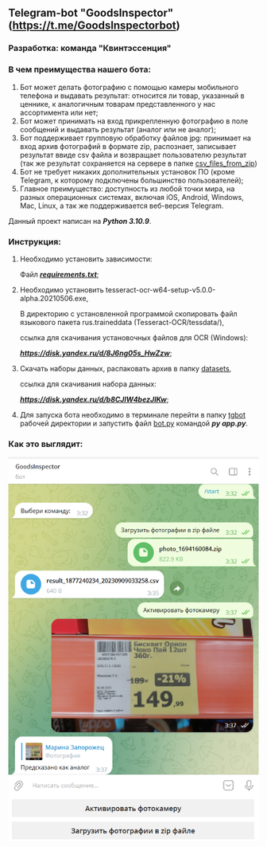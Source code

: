 ## Telegram-bot "GoodsInspector" (https://t.me/GoodsInspectorbot) 

### Разработка: команда "Квинтэссенция"

### В чем преимущества нашего бота:

1. Бот может делать фотографию с помощью камеры мобильного телефона и выдавать результат: относится ли товар, указанный в ценнике, к аналогичным товарам представленного у нас ассортимента или нет; 
2. Бот может принимать на вход прикрепленную фотографию в поле сообщений и выдавать результат (аналог или не аналог);
3. Бот поддерживает групповую обработку файлов jpg: принимает на вход архив фотографий в формате zip, распознает, записывает результат ввиде csv файла и возвращает пользователю результат (так же результат сохраняется на сервере в папке [csv_files_from_zip](tgbot%2Fcsv_files_from_zip))
4. Бот не требует никаких дополнительных установок ПО (кроме Telegram, к которому подключены большинство пользователей);
5. Главное преимущество: доступность из любой точки мира, на разных операционных системах, включая iOS, Android, Windows, Mac, Linux, а так же поддерживается веб-версия Telegram.


Данный проект написан на ***Python 3.10.9***.

### Инструкция:

1. Необходимо установить зависимости:

   Файл ***[requirements.txt](requirements.txt)***;

2. Необходимо установить tesseract-ocr-w64-setup-v5.0.0-alpha.20210506.exe,

   В директорию с установленной программой скопировать файл языкового пакета rus.traineddata (Tesseract-OCR/tessdata/),

    ссылка для скачивания установочных файлов для OCR (Windows):

    ***https://disk.yandex.ru/d/8J6ng05s_HwZzw***;
3. Скачать наборы данных, распаковать архив в папку [datasets](datasets),

   ссылка для скачивания набора данных:

   ***https://disk.yandex.ru/d/b8CJlW4bezJlKw***;

4. Для запуска бота необходимо в терминале перейти в папку [tgbot](tgbot) рабочей директории и запустить файл [bot.py](tgbot%2Fbot.py) командой ***py app.py***.


### Как это выглядит:

![pc.png](presentation%2Fpc.png)











